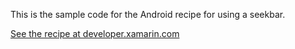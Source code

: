 This is the sample code for the Android recipe for using a seekbar.

[See the recipe at developer.xamarin.com](http://developer.xamarin.com/recipes/android/controls/seekbar/)
